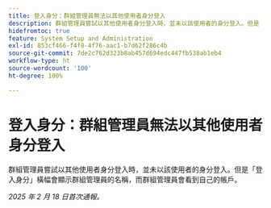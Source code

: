 ```yaml
---
title: 登入身分：群組管理員無法以其他使用者身分登入
description: 群組管理員嘗試以其他使用者身分登入時，並未以該使用者的身分登入。但是「登入身分」橫幅會顯示群組管理員的名稱，而群組管理員會看到自己的帳戶。
hidefromtoc: true
feature: System Setup and Administration
exl-id: 853cf466-f4f8-4f76-aac1-b7d62f286c4b
source-git-commit: 7de2c762d323b8ab457d694edc447fb538ab1eb4
workflow-type: ht
source-wordcount: '100'
ht-degree: 100%

---
```


# 登入身分：群組管理員無法以其他使用者身分登入

群組管理員嘗試以其他使用者身分登入時，並未以該使用者的身分登入。但是「登入身分」橫幅會顯示群組管理員的名稱，而群組管理員會看到自己的帳戶。

_2025 年 2 月 18 日首次通報。_
